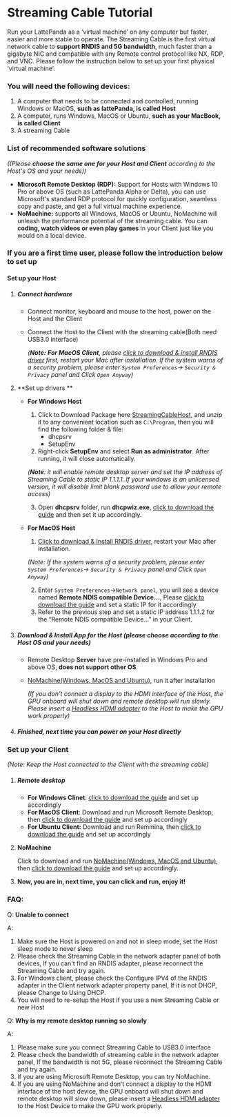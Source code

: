 # Streaming Cable Tutorial

Run your LattePanda as a ‘virtual machine’ on any computer but faster, easier and more stable to operate. The Streaming Cable is the first virtual network cable to **support RNDIS and 5G bandwidth**, much faster than a gigabyte NIC and compatible with any Remote control protocol like NX, RDP, and VNC. Please follow the instruction below to set up your first physical ‘virtual machine’.



### You will need the following devices:

1. A computer that needs to be connected and controlled, running Windows or MacOS, **such as lattePanda, is called Host**
2. A computer, runs Windows, MacOS or Ubuntu, **such as your MacBook, is called Client**
3. A streaming Cable



### List of recommended software solutions 

*((Please **choose the same one for your Host and Client** according to the Host's OS and your needs))*

- **Microsoft Remote Desktop (RDP):** Support for Hosts with Windows 10 Pro or above OS (such as LattePanda Alpha or Delta), you can use Microsoft's standard RDP protocol for quickly configuration, seamless copy and paste, and get a full virtual machine experience.
- **NoMachine:** supports all Windows, MacOS or Ubuntu, NoMachine will unleash the performance potential of the streaming cable. You can **coding, watch videos or even play games** in your Client just like you would on a local device.



### If you are a first time user, please follow the introduction below to set up

#### Set up your Host

1. ##### Connect hardware

   - Connect monitor, keyboard and mouse to the host, power on the Host and the Client

   - Connect the Host to the Client with the streaming cable(Both need USB3.0 interface)

     *(**Note:** **For MacOS Client**, please [click to download & install RNDIS driver](http://bit.ly/2A4f2xI) first, restart your Mac after installation. If the system warns of a security problem, please enter `System Preferences`-> `Security & Privacy` panel and Click `Open Anyway`)*

2. **Set up drivers **

   - **For Windows Host**

     1. Click to Download Package here [StreamingCableHost](/assets/StreamingCableHost.zip), and unzip it to any convenient location such as `C:\Program`, then you will find the following folder & file:
        - dhcpsrv
        - SetupEnv
     2. Right-click **SetupEnv** and select **Run as administrator**. After running, it will close automatically.

     *(**Note**: it will enable remote desktop server and set the IP address of Streaming Cable to static IP 1.1.1.1. If your windows is an unlicensed version, it will disable limit blank password use to allow your remote access)*

     3. Open **dhcpsrv** folder,  run **dhcpwiz.exe**, [click to download the guide](/assets/dhcpserver_setup.jpeg) and then set it up accordingly.

   - **For MacOS Host**

     1.  [Click to download & Install RNDIS driver](), restart your Mac after installation. 

        *(Note: If the system warns of a security problem, please enter `System Preferences`-> `Security & Privacy` panel and Click `Open Anyway`)*

     2.  Enter `System Preferences`->`Network panel`, you will see a device named **Remote NDIS compatible Device…**,  Please [click to download the guide](/assets/macnetwork_setup.png) and set a static IP for it accordingly
     3.  Refer to the previous step and set a static IP address 1.1.1.2 for the “Remote NDIS compatible Device…”  in your Client.

3. ##### Download & Install App for the Host *(please choose according to the Host OS and your needs)*

   - Remote Desktop **Server** have pre-installed in Windows Pro and above OS, **does not support other OS**

   - [NoMachine(Windows, MacOS and Ubuntu)](https://www.nomachine.com/download), run it after installation

      *(If you don’t connect a display to the HDMI interface of the Host, the GPU onboard will shut down and remote desktop will run slowly.  Please insert a [Headless HDMI adapter](https://www.amazon.com/s/ref=nb_sb_noss?url=search-alias%3Daps&field-keywords=headless+HDMI+adapter) to the Host to make the GPU work properly)*

4. ##### **Finished, next time you can power on your Host directly** 

### Set up your Client

*(Note: Keep the Host connected to the Client with the streaming cable)*

1. ##### Remote desktop

   - **For Windows Clinet**:  [click to download the guide](/assets/Winrdp_setup.jpeg) and set up accordingly
   - **For MacOS Client**: Download and run Microsoft Remote Desktop,  then [click to download the  guide](/assets/macrdp_setup.jpeg) and set up accordingly
   - **For Ubuntu Client:** Download and run Remmina,  then [click to download the guide](/assets/Ubunturdp_setup.png) and set up accordingly

2. **NoMachine**

   Click to download and run [NoMachine(Windows, MacOS and Ubuntu)](https://www.nomachine.com/download),  then [click to download the guide](/assets/NoMachine.jpeg) and set up accordingly. 

3. **Now, you are in, next time, you can click and run, enjoy it!**



### FAQ:

Q: **Unable to connect**

A: 

1. Make sure the Host is powered on and not in sleep mode, set the Host sleep mode to never sleep
2. Please check the Streaming Cable in the network adapter panel of both devices, If you can't find an RNDIS adapter, please reconnect the Streaming Cable and try again.
3. For Windows client, please check the Configure IPV4 of the RNDIS adapter in the Client network adapter property panel, If it is not DHCP, please Change to Using DHCP.
4. You will need to re-setup the Host if you use a new Streaming Cable or new Host 


Q: **Why is my remote desktop running so slowly**

A:

1. Please make sure you connect Streaming Cable to USB3.0 interface
2. Please check the bandwidth of streaming cable in the network adapter panel, If the bandwidth is not 5G, please reconnect the Streaming Cable and try again.
3. If you are using Microsoft Remote Desktop, you can try NoMachine.
4. If you are using NoMachine and don’t connect a display to the HDMI interface of the host device,  the GPU onboard will shut down and remote desktop will slow down,  please insert a [Headless HDMI adapter](https://www.amazon.com/s/ref=nb_sb_noss?url=search-alias%3Daps&field-keywords=headless+HDMI+adapter) to the Host Device to make the GPU work properly.

​